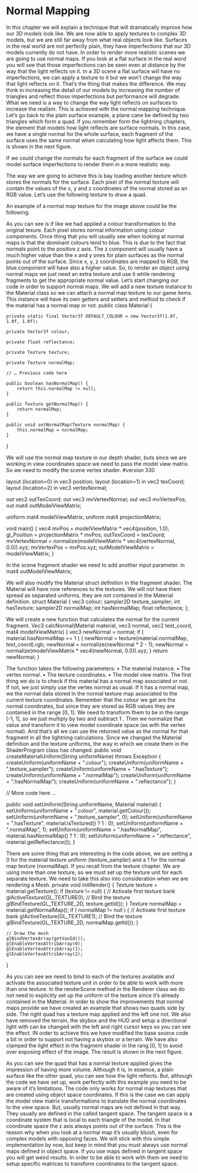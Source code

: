 # Normal Mapping

In this chapter we will explain a technique that will dramatically improve how our 3D models look like. We are now able to apply textures to complex 3D models, but we are still far away from what real objects look like. Surfaces in the real world are not perfectly plain, they have imperfections that our 3D models currently do not have. 
In order to render more realistic scenes we are going to use normal maps. If you look at a flat surface in the real word you will see that those imperfections can be seen even at distance by the way that the light reflects on it. In a 3D scene a flat surface will have no imperfections, we can apply a texture to it but we won’t change the way that light reflects on it. That’s the thing that makes the difference.
We may think in increasing the detail of our models by increasing the number of triangles and reflect those imperfections but performance will degrade. What we need is a way to change the way light reflects on surfaces to increase the realism. This is achieved with the normal mapping technique.
Let’s go back to the plain surface example, a plane cane be defined by two triangles which form a quad. If you remember form the lightning chapters, the element that models how light reflects are surface normals. In this case, we have a single normal for the whole surface, each fragment of the surface uses the same normal when calculating how light affects them. This is shown in the next figure.

 

If we could change the normals for each fragment of the surface we could model surface imperfections to render them in a more realistic way.
 

The way we are going to achieve this is bay loading another texture which stores the normals for the surface. Each pixel of the normal texture will contain the values of the x, y and z coordinates of the normal stored as an RGB value. 
Let’s use the following texture to draw a quad.
 
An example of a normal map texture for the image above could be the following.
 
As you can see is if like we had applied a colour transformation to the original texure. Each pixel stores normal information using colour components. Once thing that you will usually see when looking at normal maps is that the dominant colours tend to blue. This is due to the fact that normals point to the positive z axis. The z component will usually have a much higher value than the x and y ones for plain surfaces as the normal points out of the surface. Since x, y, z coordinates are mapped to RGB, the blue component will have also a higher value.
So, to render an object using normal maps we just need an extra texture and use it while rendering fragments to get the appropriate normal value.
Let’s start changing our code in order to support normal maps. We will add a new texture instance to the Material class so we can attach a normal map texture to our game items. This instance will have its own getters and setters and method to check if the material has a normal map or not.
public class Material {

    private static final Vector3f DEFAULT_COLOUR = new Vector3f(1.0f, 1.0f, 1.0f);

    private Vector3f colour;
    
    private float reflectance;

    private Texture texture;
    
    private Texture normalMap;

    // … Previous code here

    public boolean hasNormalMap() {
        return this.normalMap != null;
    }

    public Texture getNormalMap() {
        return normalMap;
    }

    public void setNormalMap(Texture normalMap) {
        this.normalMap = normalMap;
    }
}

We will use the normal map texture in our depth shader, buts since we are working in view coordinates space we need to pass the model view matrix. So we need to modify the scene vertex shader.
#version 330

layout (location=0) in vec3 position;
layout (location=1) in vec2 texCoord;
layout (location=2) in vec3 vertexNormal;

out vec2 outTexCoord;
out vec3 mvVertexNormal;
out vec3 mvVertexPos;
out mat4 outModelViewMatrix;

uniform mat4 modelViewMatrix;
uniform mat4 projectionMatrix;

void main()
{
    vec4 mvPos = modelViewMatrix * vec4(position, 1.0);
    gl_Position = projectionMatrix * mvPos;
    outTexCoord = texCoord;
    mvVertexNormal = normalize(modelViewMatrix * vec4(vertexNormal, 0.0)).xyz;
    mvVertexPos = mvPos.xyz;
    outModelViewMatrix = modelViewMatrix;
}

In the scene fragment shader we need to add another input parameter.
in mat4 outModelViewMatrix;

We will also modify the Material struct definition in the fragment shader. The Material will have now references to the textures. We will not have them spread as separated uniforms, they are not contained in the Material definition.
struct Material
{
    vec3 colour;
    sampler2D texture_sampler;
    int hasTexture;
    sampler2D normalMap;
    int hasNormalMap;
    float reflectance;
};

We will create a new function that calculates the normal for the current fragment.
Vec3 calcNormal(Material material, vec3 normal, vec2 text_coord, mat4 modelViewMatrix)
{
    vec3 newNormal = normal;
    if ( material.hasNormalMap == 1 )
    {
        newNormal = texture(material.normalMap, text_coord).rgb;
        newNormal = normalize(newNormal * 2 - 1);
        newNormal = normalize(modelViewMatrix * vec4(newNormal, 0.0)).xyz;
    }
    return newNormal;
}
 
The function takes the following parameters:
•	The material instance.
•	The vertex normal.
•	The texture coordinates.
•	The model view matrix.
The first thing we do is to check if this material has a normal map associated or not. If not, we just simply use the vertex normal as usual. If it has a normal map, we the normal data stored in the normal texture map associated to the current texture coordinates.
Remember that the colour we get are the normal coordinates, but since they are stored as RGB values they are contained in the range [0, 1]. We need to transform them to be in the range [-1, 1], so we just multiply by two and subtract 1 .
Then we normalize that value and transform it to view model coordinate space (as with the vertex normal). And that’s all we can use the returned value as the normal for that fragment in all the lightning calculations.
Since we changed the Material definition and the texture uniforms, the way in which we create them in the ShaderProgram class has changed. 
public void createMaterialUniform(String uniformName) throws Exception {
    createUniform(uniformName + ".colour");
    createUniform(uniformName + ".texture_sampler");
    createUniform(uniformName + ".hasTexture");
    createUniform(uniformName + ".normalMap");
    createUniform(uniformName + ".hasNormalMap");
    createUniform(uniformName + ".reflectance");
}

// More code here …

public void setUniform(String uniformName, Material material) {
    setUniform(uniformName + ".colour", material.getColour());
    setUniform(uniformName + ".texture_sampler", 0);
    setUniform(uniformName + ".hasTexture", material.isTextured() ? 1 : 0);
    setUniform(uniformName + ".normalMap", 1);
    setUniform(uniformName + ".hasNormalMap", material.hasNormalMap() ? 1 : 0);
    setUniform(uniformName + ".reflectance", material.getReflectance());
}

There are some thing that are interesting in the code above, we are setting a 0 for the material texture uniform (texture_sampler) and a 1 for the normal map texture (normalMap). If you recall from the texture chapter. We are using more than one texture, so we must set up the texture unit for each separate texture.
We need to take this also into consideration when we are rendering a Mesh.
private void initRender() {
    Texture texture = material.getTexture();
    if (texture != null) {
        // Activate first texture bank
        glActiveTexture(GL_TEXTURE0);
        // Bind the texture
        glBindTexture(GL_TEXTURE_2D, texture.getId());
    }
    Texture normalMap = material.getNormalMap();
    if ( normalMap != null ) {
        // Activate first texture bank
        glActiveTexture(GL_TEXTURE1);
        // Bind the texture
        glBindTexture(GL_TEXTURE_2D, normalMap.getId());
    }

    // Draw the mesh
    glBindVertexArray(getVaoId());
    glEnableVertexAttribArray(0);
    glEnableVertexAttribArray(1);
    glEnableVertexAttribArray(2);
}

As you can see we need to bind to each of the textures available and activate the associated texture unit in order to be able to work with more than one texture. In the renderScene method in the Renderer class we do not need to explicitly set up the uniform of the texture since it’s already contained in the Material.
In order to show the improvements that normal maps provide we have created an example that shows two quads side by side. The right quad has a texture map applied and the left one not. We also have removed the terrain, the skybox and the HUD and setup a directional light with can be changed with the left and right cursor keys so you can see the effect. IN order to achieve this we have modified the base source code a bit in order to support not having a skybox or a terrain. We have also clamped the light effect in the fragment shader in the rang [0, 1] to avoid over exposing effect of the image. 
The result is shown in the next figure.

 

As you can see the quad that has a normal texture applied gives the impression of having more volume. Although it is, in essence, a plain surface like the other quad, you can see how the light reflects.
But, although the code we have set up, work perfectly with this example you need to be aware of it’s limitations. The code only works for normal map textures that are created using object space coordinates. If this is the case we can apply the model view matrix transformations to translate the normal coordinates to the view space.
But, usually normal maps are not defined in that way. They usually are defined in the called tangent space. The tangent space is a coordinate system that is local to each triangle of the model. In that coordinate space the z axis always points out of the surface. This is the reason why when you look at a normal map it’s usually bluish, even for complex models with opposing faces.
We will stick with this simple implementation by now, but keep in mind that you must always use normal maps defined in object space. If you use maps defined in tangent space you will get weird results. In order to be able to work with them we need to setup specific matrices to transform coordinates to the tangent space.

